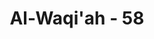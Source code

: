 ---
title: "Al-Waqi'ah - 58"
no: 58
arabic_no: ٥٨
ayah: اَفَرَءَيْتُمْ مَّا تُمْنُوْنَۗ  
translation: "Maka adakah kamu perhatikan, tentang (benih manusia) yang kamu pancarkan."
tafsir: "Allah menekankan lagi berupa pertanyaan bagaimana orang kafir dapat memproses kejadian air mani (sperma) yang dipancarkan ke dalam rahim? Merekakah yang memproses air mani itu menjadi manusia yaitu tubuh yang lengkap dengan badan, kepala, kaki dan tangan, yang dilengkapi pula dengan mata, hidung, mulut dan telinga ataukah Allah yang menciptakannya? Pastilah orang kafir tidak dapat menjawab kecuali mengakui bahwa sebenarnya Allah yang menyebabkan air mani tersebut menjadi manusia, dan Allah pula yang menentukan apakah air mani tersebut menjadi manusia pria atau wanita; demikian pula, hanya Allah sajalah yang menetapkan berapa umur manusia tersebut. Bukankah Allah yang berkuasa menciptakan manusia pertama kalinya, juga Mahakuasa menghidupkannya kembali sesudah matinya, dengan membangkitkannya pada hari Kiamat untuk menerima balasan yang paling sempurna."
---